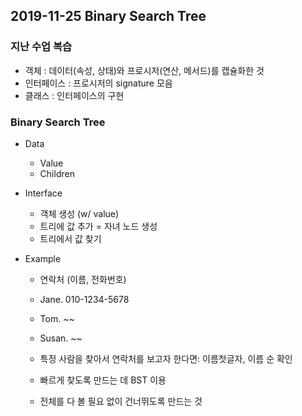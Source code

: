 ## 2019-11-25 Binary Search Tree

### 지난 수업 복습
* 객체 : 데이터(속성, 상태)와 프로시저(연산, 메서드)를 캡슐화한 것
* 인터페이스 : 프로시저의 signature 모음
* 클래스 : 인터페이스의 구현

### Binary Search Tree
* Data
    * Value
    * Children
* Interface
    * 객체 생성 (w/ value)
    * 트리에 값 추가 = 자녀 노드 생성
    * 트리에서 값 찾기

* Example
    * 연락처 (이름, 전화번호)
    * Jane. 010-1234-5678
    * Tom. ~~
    * Susan. ~~

    * 특정 사람을 찾아서 연락처를 보고자 한다면: 이름첫글자, 이름 순 확인
    * 빠르게 찾도록 만드는 데 BST 이용
    * 전체를 다 볼 필요 없이 건너뛰도록 만드는 것